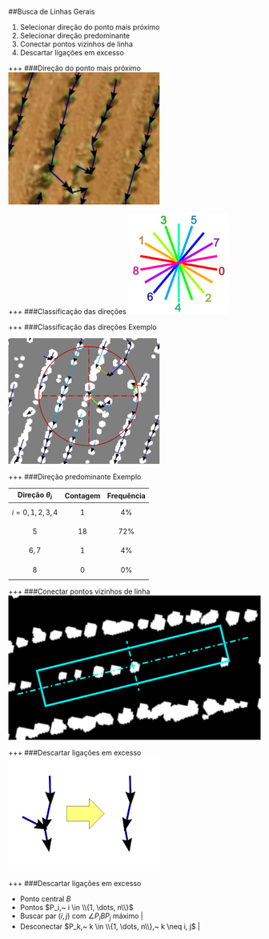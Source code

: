 ##Busca de Linhas Gerais

1. Selecionar direção do ponto mais próximo
2. Selecionar direção predominante
3. Conectar pontos vizinhos de linha
4. Descartar ligações em excesso

+++
###Direção do ponto mais próximo
<img alt="Pontos mais próximos" src="assets/arrows.png" width="60%"/>

+++
###Classificação das direções
<img alt="Direções" src="assets/directions.png" width="40%"/>

+++
###Classificação das direções
Exemplo

<img alt="Predominante" src="assets/predominant.png" width="60%"/>

+++
###Direção predominante
Exemplo

|Direção $\theta_i$|Contagem|Frequência|
|:---:|:---:|:---:|
|$$i=0, 1, 2, 3, 4$$|1|4%|
|$$5$$|18|72%|
|$$6, 7$$|1|4%|
|$$8$$|0|0%|

+++
###Conectar pontos vizinhos de linha
<img alt="Retângulo de ligação" src="assets/rectangle.png" width="100%"/>

+++
###Descartar ligações em excesso
<img alt="Ideia do descarte" src="assets/descartar.png" width="60%"/>

+++
###Descartar ligações em excesso
- Ponto central $B$
- Pontos $P_i,~ i \in \\{1, \dots, n\\}$
- Buscar par $(i, j)$ com $\angle{P_iBP_j}$ máximo |
- Desconectar $P_k,~ k \in \\{1, \dots, n\\},~ k \neq i, j$ |
